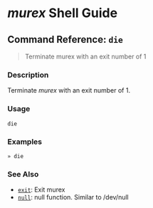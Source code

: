 # _murex_ Shell Guide

## Command Reference: `die`

> Terminate murex with an exit number of 1

### Description

Terminate _murex_ with an exit number of 1.

### Usage

    die

### Examples

    » die

### See Also

* [`exit`](../commands/exit.md):
  Exit murex
* [`null`](../commands/devnull.md):
  null function. Similar to /dev/null